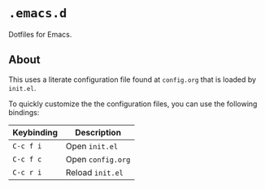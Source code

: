 # `.emacs.d`

Dotfiles for Emacs.

## About

This uses a literate configuration file found at `config.org` that is loaded by
`init.el`.

To quickly customize the the configuration files, you can use the following
bindings:

| Keybinding | Description       |
|------------|-------------------|
| `C-c f i`  | Open `init.el`    |
| `C-c f c`  | Open `config.org` |
| `C-c r i`  | Reload `init.el`  |
